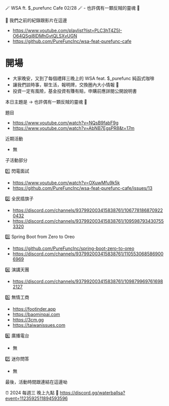🪄 WSA ft. $_purefunc Cafe 02/28 🪄 - 也許偶有一顆反賊的靈魂 🧸

:movie_camera: 我們之前的紀錄跟影片在這邊
* https://www.youtube.com/playlist?list=PLC3hT4Z5I-O64QSgj8IDMhGvtQLSXvUGN
* https://github.com/PureFuncInc/wsa-feat-purefunc-cafe

# 開場
* 大家晚安，又到了每個禮拜三晚上的 WSA feat. $_purefunc 純函式咖啡
* 讓我們談時事，聊生活，報明牌，交換圈內大小情報 🦻
* 投資一定有風險，基金投資有賺有賠，申購前應詳閱公開說明書

本日主題是 -> 也許偶有一顆反賊的靈魂 🧸

題目
* https://www.youtube.com/watch?v=NQsB9fabF9g
* https://www.youtube.com/watch?v=AbNB7EgsPR8&t=17m

近期活動
* 無

子活動部分

:one: 閃電面試
* https://www.youtube.com/watch?v=OXuwMfu9k5k
* https://github.com/PureFuncInc/wsa-feat-purefunc-cafe/issues/13

:two: 全民插旗子
* https://discord.com/channels/937992003415838761/1067781868709220432
* https://discord.com/channels/937992003415838761/1095987934307553320

:three: Spring Boot from Zero to Oreo
* https://github.com/PureFuncInc/spring-boot-zero-to-oreo
* https://discord.com/channels/937992003415838761/1105530685869006969

:four: 演講天團
* https://discord.com/channels/937992003415838761/1098799697616982127

:five: 無情工商
* https://footinder.app
* https://baominpai.com
* https://3cm.gg
* https://taiwanissues.com

:six: 廣播電台
* 無

:seven: 迷你問答
* 無

最後，活動時間跟連結在這邊呦

:alarm_clock: 2024 每週三 晚上九點
:link: https://discord.gg/waterballsa?event=1123592511894593596

